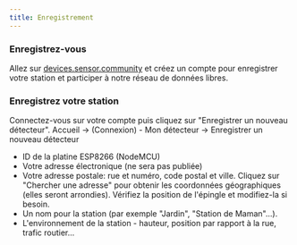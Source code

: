 ```yaml
---
title: Enregistrement
---
```


### Enregistrez-vous

Allez sur  [devices.sensor.community](https://devices.sensor.community/) et créez un compte pour enregistrer votre station et participer à notre réseau de données libres.


### Enregistrez votre station
Connectez-vous sur votre compte puis cliquez sur "Enregistrer un nouveau détecteur".
Accueil -> (Connexion) - Mon détecteur -> Enregistrer un nouveau détecteur
<br>
* ID de la platine ESP8266 (NodeMCU)
* Votre adresse électronique (ne sera pas publiée)
* Votre adresse postale: rue et numéro, code postal et ville. Cliquez sur "Chercher une adresse" pour obtenir les coordonnées géographiques (elles seront arrondies). Vérifiez la position de l'épingle et modifiez-la si besoin.
* Un nom pour la station (par exemple "Jardin", "Station de Maman"...).
* L'environnement de la station - hauteur, position par rapport à la rue, trafic routier...

